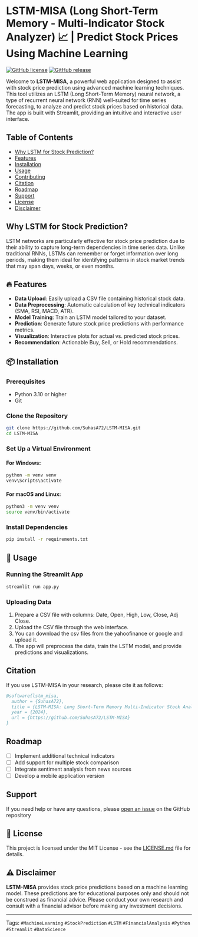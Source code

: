 # LSTM-MISA (Long Short-Term Memory - Multi-Indicator Stock Analyzer) 📈 | Predict Stock Prices Using Machine Learning

[![GitHub license](https://img.shields.io/github/license/SuhasA72/LSTM-MISA.svg)](https://github.com/SuhasA72/LSTM-MISA/blob/main/LICENSE)
[![GitHub release](https://img.shields.io/github/release/SuhasA72/LSTM-MISA.svg)](https://GitHub.com/SuhasA72/LSTM-MISA/releases/)

Welcome to **LSTM-MISA**, a powerful web application designed to assist with stock price prediction using advanced machine learning techniques. This tool utilizes an LSTM (Long Short-Term Memory) neural network, a type of recurrent neural network (RNN) well-suited for time series forecasting, to analyze and predict stock prices based on historical data. The app is built with Streamlit, providing an intuitive and interactive user interface.

## Table of Contents

- [Why LSTM for Stock Prediction?](#why-lstm-for-stock-prediction)
- [Features](#🔥features)
- [Installation](#📦installation)
- [Usage](#🚀usage)
- [Contributing](#contributing)
- [Citation](#citation)
- [Roadmap](#roadmap)
- [Support](#support)
- [License](#📄license)
- [Disclaimer](#⚠️disclaimer)

## Why LSTM for Stock Prediction?

LSTM networks are particularly effective for stock price prediction due to their ability to capture long-term dependencies in time series data. Unlike traditional RNNs, LSTMs can remember or forget information over long periods, making them ideal for identifying patterns in stock market trends that may span days, weeks, or even months.

## 🔥 Features

- **Data Upload**: Easily upload a CSV file containing historical stock data.
- **Data Preprocessing**: Automatic calculation of key technical indicators (SMA, RSI, MACD, ATR).
- **Model Training**: Train an LSTM model tailored to your dataset.
- **Prediction**: Generate future stock price predictions with performance metrics.
- **Visualization**: Interactive plots for actual vs. predicted stock prices.
- **Recommendation**: Actionable Buy, Sell, or Hold recommendations.

## 📦 Installation

### Prerequisites

- Python 3.10 or higher
- Git

### Clone the Repository

```bash
git clone https://github.com/SuhasA72/LSTM-MISA.git
cd LSTM-MISA
```

### Set Up a Virtual Environment

#### For Windows:

```bash
python -m venv venv
venv\Scripts\activate
```

#### For macOS and Linux:

```bash
python3 -m venv venv
source venv/bin/activate
```

### Install Dependencies

```bash
pip install -r requirements.txt
```

## 🚀 Usage

### Running the Streamlit App

```bash
streamlit run app.py
```

### Uploading Data

1. Prepare a CSV file with columns: Date, Open, High, Low, Close, Adj Close.
2. Upload the CSV file through the web interface.
3. You can download the csv files from the yahoofinance or google and upload it.
4. The app will preprocess the data, train the LSTM model, and provide predictions and visualizations.

## Citation

If you use LSTM-MISA in your research, please cite it as follows:

```bibtex
@software{lstm_misa,
  author = {SuhasA72},
  title = {LSTM-MISA: Long Short-Term Memory Multi-Indicator Stock Analyzer},
  year = {2024},
  url = {https://github.com/SuhasA72/LSTM-MISA}
}
```

## Roadmap

- [ ] Implement additional technical indicators
- [ ] Add support for multiple stock comparison
- [ ] Integrate sentiment analysis from news sources
- [ ] Develop a mobile application version

## Support

If you need help or have any questions, please [open an issue](https://github.com/SuhasA72/LSTM-MISA/issues) on the GitHub repository

## 📄 License

This project is licensed under the MIT License - see the [LICENSE.md](LICENSE.md) file for details.

## ⚠️ Disclaimer

**LSTM-MISA** provides stock price predictions based on a machine learning model. These predictions are for educational purposes only and should not be construed as financial advice. Please conduct your own research and consult with a financial advisor before making any investment decisions.

---

Tags: `#MachineLearning` `#StockPrediction` `#LSTM` `#FinancialAnalysis` `#Python` `#Streamlit` `#DataScience`
